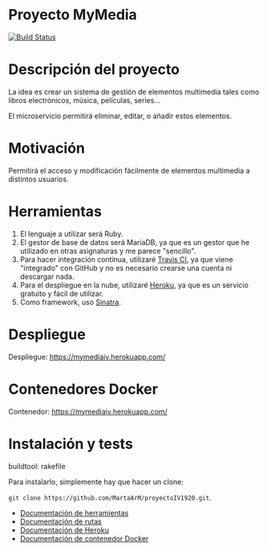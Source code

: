 # Proyecto MyMedia

[![Build Status](https://travis-ci.com/MartaArM/proyectoIV1920.svg?branch=master)](https://github.com/MartaArM/proyectoIV1920)


# Descripción del proyecto
La idea es crear un sistema de gestión de elementos multimedia tales como libros electrónicos, música, películas, series... 

El microservicio permitirá eliminar, editar, o añadir estos elementos.

# Motivación

Permitirá el acceso y modificación fácilmente de elementos multimedia a distintos usuarios.

# Herramientas 

1. El lenguaje a utilizar será Ruby.
2. El gestor de base de datos será MariaDB, ya que es un gestor que he utilizado en otras asignaturas y me parece "sencillo".
3. Para hacer integración continua, utilizaré [Travis CI](https://travis-ci.com/), ya que viene "integrado" con GitHub y no es necesario crearse una cuenta ni descargar nada.
4. Para el despliegue en la nube, utilizaré [Heroku](https://www.heroku.com/), ya que es un servicio gratuito y fácil de utilizar.
5. Como framework, uso [Sinatra](http://sinatrarb.com/).

# Despliegue

Despliegue: https://mymediaiv.herokuapp.com/

# Contenedores Docker

Contenedor: https://mymediaiv.herokuapp.com/

# Instalación y tests

buildtool: rakefile

Para instalarlo, simplemente hay que hacer un clone:

`git clone https://github.com/MartaArM/proyectoIV1920.git`.

- [Documentación de herramientas](https://github.com/MartaArM/proyectoIV1920/blob/master/doc/doc_herramientas.md)
- [Documentación de rutas](https://github.com/MartaArM/proyectoIV1920/blob/master/doc/doc_rutas.md)
- [Documentación de Heroku](https://github.com/MartaArM/proyectoIV1920/blob/master/doc/doc_paas.md)
- [Documentación de contenedor Docker](https://github.com/MartaArM/proyectoIV1920/blob/master/doc/doc_docker.md)

